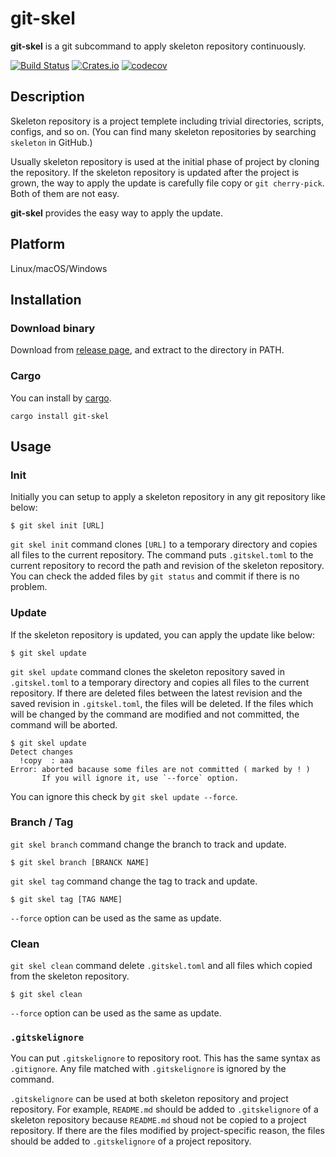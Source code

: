 # git-skel

**git-skel** is a git subcommand to apply skeleton repository continuously.

[![Build Status](https://dev.azure.com/dalance/git-skel/_apis/build/status/dalance.git-skel?branchName=master)](https://dev.azure.com/dalance/git-skel/_build/latest?definitionId=1&branchName=master)
[![Crates.io](https://img.shields.io/crates/v/git-skel.svg)](https://crates.io/crates/git-skel)
[![codecov](https://codecov.io/gh/dalance/git-skel/branch/master/graph/badge.svg)](https://codecov.io/gh/dalance/git-skel)

## Description

Skeleton repository is a project templete including trivial directories, scripts, configs, and so on.
(You can find many skeleton repositories by searching `skeleton` in GitHub.)

Usually skeleton repository is used at the initial phase of project by cloning the repository.
If the skeleton repository is updated after the project is grown, the way to apply the update is carefully file copy or `git cherry-pick`.
Both of them are not easy.

**git-skel** provides the easy way to apply the update.

## Platform

Linux/macOS/Windows

## Installation

### Download binary

Download from [release page](https://github.com/dalance/git-skel/releases/latest), and extract to the directory in PATH.

### Cargo

You can install by [cargo](https://crates.io).

```
cargo install git-skel
```

## Usage

### Init

Initially you can setup to apply a skeleton repository in any git repository like below:

```
$ git skel init [URL]
```

`git skel init` command clones `[URL]` to a temporary directory and copies all files to the current repository.
The command puts `.gitskel.toml` to the current repository to record the path and revision of the skeleton repository.
You can check the added files by `git status` and commit if there is no problem.

### Update

If the skeleton repository is updated, you can apply the update like below:

```
$ git skel update
```

`git skel update` command clones the skeleton repository saved in `.gitskel.toml` to a temporary directory and copies all files to the current repository.
If there are deleted files between the latest revision and the saved revision in `.gitskel.toml`, the files will be deleted.
If the files which will be changed by the command are modified and not committed, the command will be aborted.

```
$ git skel update
Detect changes
  !copy  : aaa
Error: aborted bacause some files are not committed ( marked by ! )
       If you will ignore it, use `--force` option.
```

You can ignore this check by `git skel update --force`.

### Branch / Tag

`git skel branch` command change the branch to track and update.

```
$ git skel branch [BRANCK NAME]
```

`git skel tag` command change the tag to track and update.

```
$ git skel tag [TAG NAME]
```

`--force` option can be used as the same as update.

### Clean

`git skel clean` command delete `.gitskel.toml` and all files which copied from the skeleton repository.

```
$ git skel clean
```

`--force` option can be used as the same as update.

### `.gitskelignore`

You can put `.gitskelignore` to repository root.
This has the same syntax as `.gitignore`.
Any file matched with `.gitskelignore` is ignored by the command.

`.gitskelignore` can be used at both skeleton repository and project repository.
For example, `README.md` should be added to `.gitskelignore` of a skeleton repository because `README.md` shoud not be copied to a project repository.
If there are the files modified by project-specific reason, the files should be added to `.gitskelignore` of a project repository.
